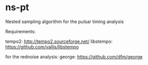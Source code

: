 # ns-pt
Nested sampling algorithm for the pulsar timing analysis

Requirements: 

tempo2: http://tempo2.sourceforge.net/
libstempo: https://github.com/vallis/libstempo 

for the rednoise analysis: 
george: https://github.com/dfm/george
